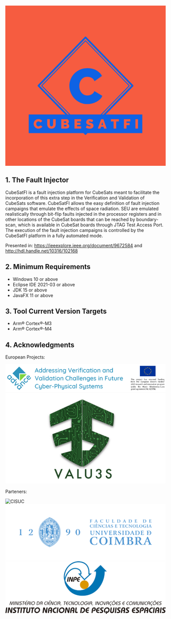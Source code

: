 ![CubeSatFI](logo_bar.jpeg)

<h2> 1. The Fault Injector </h2>

CubeSatFI is a fault injection platform for CubeSats meant to facilitate the incorporation of this extra step in the Verification and Validation of CubeSats software. CubeSatFI allows the easy definition of fault injection campaigns that emulate the effects of space radiation. SEU are emulated realistically through bit-flip faults injected in the processor registers and in other locations of the CubeSat boards that can be reached by boundary-scan, which is available in CubeSat boards through JTAG Test Access Port. The execution of the fault injection campaigns is controlled by the CubeSatFI platform in a fully automated mode.

Presented in: https://ieeexplore.ieee.org/document/9672584 and http://hdl.handle.net/10316/102168


<h2> 2. Minimum Requirements </h2>

- Windows 10 or above
- Eclipse IDE 2021-03 or above
- JDK 15 or above
- JavaFX 11 or above

<h2> 3. Tool Current Version Targets </h2>

- Arm® Cortex®-M3
- Arm® Cortex®-M4

<h2> 4. Acknowledgments </h2>
European Projects:

![ADVANCE](img/advance_logo.png)
![VALU3S](img/valu3s_logo.png)

Parteners:

![CISUC](https://www.cisuc.uc.pt/images/logo.svg)
![FCTUC](img/fctuc_logo.png)
![INPE](img/inpe_logo.png)



